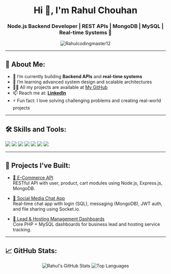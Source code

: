<!-- Banner -->

<h1 align="center">Hi 👋, I'm Rahul Chouhan</h1>
<h3 align="center">Node.js Backend Developer | REST APIs | MongoDB | MySQL | Real-time Systems 🚀</h3>

<p align="center">
  <img src="https://komarev.com/ghpvc/?username=Rahulcodingmaster12&label=Profile%20views&color=0e75b6&style=flat" alt="Rahulcodingmaster12" />
</p>

---

## 🚀 About Me:

- 🔭 I’m currently building **Backend APIs** and **real-time systems**  
- 🌱 I’m learning advanced system design and scalable architectures  
- 👨‍💻 All my projects are available at [My GitHub](https://github.com/Rahulcodingmaster12)  
- 📫 Reach me at: **[LinkedIn](https://linkedin.com/in/rahul-chouhan-26292b82)**  
- ⚡ Fun fact: I love solving challenging problems and creating real-world projects  

---

## 🛠️ Skills and Tools:

<p align="left"> 
  <img src="https://img.shields.io/badge/Node.js-339933?style=for-the-badge&logo=nodedotjs&logoColor=white" />
  <img src="https://img.shields.io/badge/Express.js-000000?style=for-the-badge&logo=express&logoColor=white" />
  <img src="https://img.shields.io/badge/MongoDB-4EA94B?style=for-the-badge&logo=mongodb&logoColor=white" />
  <img src="https://img.shields.io/badge/MySQL-00758F?style=for-the-badge&logo=mysql&logoColor=white" />
  <img src="https://img.shields.io/badge/JavaScript-F7DF1E?style=for-the-badge&logo=javascript&logoColor=black" />
  <img src="https://img.shields.io/badge/HTML5-E34F26?style=for-the-badge&logo=html5&logoColor=white" />
  <img src="https://img.shields.io/badge/CSS3-1572B6?style=for-the-badge&logo=css3&logoColor=white" />
</p>

---

## 🧩 Projects I've Built:

- [🔗 E-Commerce API](https://github.com/Rahulcodingmaster12/ecommerce-api-node)  
  RESTful API with user, product, cart modules using Node.js, Express.js, MongoDB.

- [🔗 Social Media Chat App](https://github.com/Rahulcodingmaster12/social-media-api-node)  
  Real-time chat app with login (SQL), messaging (MongoDB), JWT auth, and file sharing using Socket.io.

- [🔗 Lead & Hosting Management Dashboards](https://github.com/Rahulcodingmaster12/)  
  Core PHP + MySQL dashboards for business lead and hosting service tracking.

---

## 📈 GitHub Stats:

<p align="center">
  <img src="https://github-readme-stats.vercel.app/api?username=Rahulcodingmaster12&show_icons=true&theme=radical" alt="Rahul's GitHub Stats" />
  <img src="https://github-readme-stats.vercel.app/api/top-langs/?username=Rahulcodingmaster12&layout=compact&theme=radical" alt="Top Languages" />
</p>
